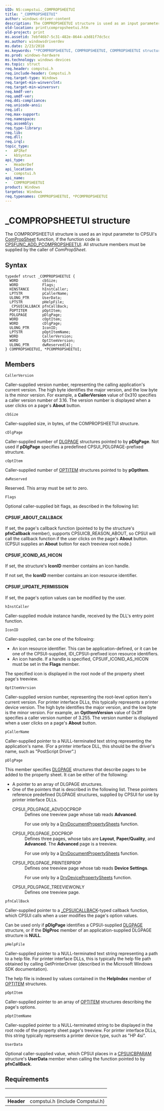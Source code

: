```yaml
---
UID: NS:compstui._COMPROPSHEETUI
title: "_COMPROPSHEETUI"
author: windows-driver-content
description: The COMPROPSHEETUI structure is used as an input parameter to CPSUI's ComPropSheet function, if the function code is CPSFUNC_ADD_PCOMPROPSHEETUI. All structure members must be supplied by the caller of ComPropSheet.
old-location: print\compropsheetui.htm
old-project: print
ms.assetid: 7ebf46b7-5c31-482e-8644-a3d81f7dc5cc
ms.author: windowsdriverdev
ms.date: 2/23/2018
ms.keywords: "*PCOMPROPSHEETUI, COMPROPSHEETUI, COMPROPSHEETUI structure [Print Devices], PCOMPROPSHEETUI, PCOMPROPSHEETUI structure pointer [Print Devices], _COMPROPSHEETUI, compstui/COMPROPSHEETUI, compstui/PCOMPROPSHEETUI, cpsuifnc_9b1aab20-fcd7-41b5-8bc5-959ae606d6b8.xml, print.compropsheetui"
ms.prod: windows-hardware
ms.technology: windows-devices
ms.topic: struct
req.header: compstui.h
req.include-header: Compstui.h
req.target-type: Windows
req.target-min-winverclnt: 
req.target-min-winversvr: 
req.kmdf-ver: 
req.umdf-ver: 
req.ddi-compliance: 
req.unicode-ansi: 
req.idl: 
req.max-support: 
req.namespace: 
req.assembly: 
req.type-library: 
req.lib: 
req.dll: 
req.irql: 
topic_type:
-	APIRef
-	kbSyntax
api_type:
-	HeaderDef
api_location:
-	compstui.h
api_name:
-	COMPROPSHEETUI
product: Windows
targetos: Windows
req.typenames: COMPROPSHEETUI, *PCOMPROPSHEETUI
---
```


# _COMPROPSHEETUI structure
The COMPROPSHEETUI structure is used as an input parameter to CPSUI's <a href="..\compstui\nc-compstui-pfncompropsheet.md">ComPropSheet</a> function, if the function code is <a href="https://msdn.microsoft.com/library/windows/hardware/ff546388">CPSFUNC_ADD_PCOMPROPSHEETUI</a>. All structure members must be supplied by the caller of <i>ComPropSheet</i>.

## Syntax
````
typedef struct _COMPROPSHEETUI {
  WORD           cbSize;
  WORD           Flags;
  HINSTANCE      hInstCaller;
  LPTSTR         pCallerName;
  ULONG_PTR      UserData;
  LPTSTR         pHelpFile;
  _CPSUICALLBACK pfnCallBack;
  POPTITEM       pOptItem;
  PDLGPAGE       pDlgPage;
  WORD           cOptItem;
  WORD           cDlgPage;
  ULONG_PTR      IconID;
  LPTSTR         pOptItemName;
  WORD           CallerVersion;
  WORD           OptItemVersion;
  ULONG_PTR      dwReserved[4];
} COMPROPSHEETUI, *PCOMPROPSHEETUI;
````

## Members


`CallerVersion`

Caller-supplied version number, representing the calling application's current version. The high byte identifies the major version, and the low byte is the minor version. For example, a <b>CallerVersion</b> value of 0x310 specifies a caller version number of 3.16. The version number is displayed when a user clicks on a page's <b>About</b> button.

`cbSize`

Caller-supplied size, in bytes, of the COMPROPSHEETUI structure.

`cDlgPage`

Caller-supplied number of <a href="..\compstui\ns-compstui-_dlgpage.md">DLGPAGE</a> structures pointed to by <b>pDlgPage</b>. Not used if <b>pDlgPage</b> specifies a predefined CPSUI_PDLGPAGE-prefixed structure.

`cOptItem`

Caller-supplied number of <a href="..\compstui\ns-compstui-_optitem.md">OPTITEM</a> structures pointed to by <b>pOptItem</b>.

`dwReserved`

Reserved. This array must be set to zero.

`Flags`

Optional caller-supplied bit flags, as described in the following list:





#### CPSUIF_ABOUT_CALLBACK

If set, the page's callback function (pointed to by the structure's <b>pfnCallback</b> member), supports CPSUICB_REASON_ABOUT, so CPSUI will call the callback function if the user clicks on the page's <b>About</b> button. (CPSUI supplies an <b>About</b> button for each treeview root node.)





#### CPSUIF_ICONID_AS_HICON

If set, the structure's <b>IconID</b> member contains an icon handle.

If not set, the <b>IconID</b> member contains an icon resource identifier.





#### CPSUIF_UPDATE_PERMISSION

If set, the page's option values can be modified by the user.

`hInstCaller`

Caller-supplied module instance handle, received by the DLL's entry point function.

`IconID`

Caller-supplied, can be one of the following:

<ul>
<li>
An icon resource identifier. This can be application-defined, or it can be one of the CPSUI-supplied, IDI_CPSUI-prefixed icon resource identifiers.

</li>
<li>
An icon handle. If a handle is specified, CPSUIF_ICONID_AS_HICON must be set in the <b>Flags</b> member.

</li>
</ul>
The specified icon is displayed in the root node of the property sheet page's treeview.

`OptItemVersion`

Caller-supplied version number, representing the root-level option item's current version. For printer interface DLLs, this typically represents a printer device version. The high byte identifies the major version, and the low byte is the minor version. For example, an <b>OptItemVersion</b> value of 0x3ff specifies a caller version number of 3.255. The version number is displayed when a user clicks on a page's <b>About</b> button.

`pCallerName`

Caller-supplied pointer to a NULL-terminated text string representing the application's name. (For a printer interface DLL, this should be the driver's name, such as "PostScript Driver".)

`pDlgPage`

This member specifies <a href="..\compstui\ns-compstui-_dlgpage.md">DLGPAGE</a> structures that describe pages to be added to the property sheet. It can be either of the following:

<ul>
<li>
A pointer to an array of DLGPAGE structures.

</li>
<li>
One of the pointers that is described in the following list. These pointers reference predefined DLGPAGE structures, supplied by CPSUI for use by printer interface DLLs.

<dl>
<dt><a id="CPSUI_PDLGPAGE_ADVDOCPROP"></a><a id="cpsui_pdlgpage_advdocprop"></a>CPSUI_PDLGPAGE_ADVDOCPROP</dt>
<dd>
Defines one treeview page whose tab reads <b>Advanced</b>.

For use only by a <a href="..\winddiui\nf-winddiui-drvdocumentpropertysheets.md">DrvDocumentPropertySheets</a> function.

</dd>
</dl>


<dl>
<dt><a id="CPSUI_PDLGPAGE_DOCPROP"></a><a id="cpsui_pdlgpage_docprop"></a>CPSUI_PDLGPAGE_DOCPROP</dt>
<dd>
Defines three pages, whose tabs are <b>Layout</b>, <b>Paper/Quality</b>, and <b>Advanced</b>. The <b>Advanced</b> page is a treeview.

For use only by a <a href="..\winddiui\nf-winddiui-drvdocumentpropertysheets.md">DrvDocumentPropertySheets</a> function.

</dd>
</dl>


<dl>
<dt><a id="CPSUI_PDLGPAGE_PRINTERPROP"></a><a id="cpsui_pdlgpage_printerprop"></a>CPSUI_PDLGPAGE_PRINTERPROP</dt>
<dd>
Defines one treeview page whose tab reads <b>Device Settings</b>.

For use only by a <a href="..\winddiui\nf-winddiui-drvdevicepropertysheets.md">DrvDevicePropertySheets</a> function.

</dd>
</dl>


<dl>
<dt><a id="CPSUI_PDLGPAGE_TREEVIEWONLY"></a><a id="cpsui_pdlgpage_treeviewonly"></a>CPSUI_PDLGPAGE_TREEVIEWONLY</dt>
<dd>
Defines one treeview page.

</dd>
</dl>


</li>
</ul>

`pfnCallBack`

Caller-supplied pointer to a <a href="..\compstui\nc-compstui-_cpsuicallback.md">_CPSUICALLBACK</a>-typed callback function, which CPSUI calls when a user modifies the page's option values.

Can be used only if <b>pDlgPage</b> identifies a CPSUI-supplied <a href="..\compstui\ns-compstui-_dlgpage.md">DLGPAGE</a> structure, or if the <b>DlgProc</b> member of an application-supplied DLGPAGE structure is <b>NULL</b>.

`pHelpFile`

Caller-supplied pointer to a NULL-terminated text string representing a path to a help file. For printer interface DLLs, this is typically the help file path obtained by calling GetPrinterDriver (described in the Microsoft Windows SDK documentation).

The help file is indexed by values contained in the <b>HelpIndex</b> member of <a href="..\compstui\ns-compstui-_optitem.md">OPTITEM</a> structures.

`pOptItem`

Caller-supplied pointer to an array of <a href="..\compstui\ns-compstui-_optitem.md">OPTITEM</a> structures describing the page's options.

`pOptItemName`

Caller-supplied pointer to a NULL-terminated string to be displayed in the root node of the property sheet page's treeview. For printer interface DLLs, this string typically represents a printer device type, such as "HP 4si".

`UserData`

Optional caller-supplied value, which CPSUI places in a <a href="..\compstui\ns-compstui-_cpsuicbparam.md">CPSUICBPARAM</a> structure's <b>UserData</b> member when calling the function pointed to by <b>pfnCallBack</b>.


## Requirements
| &nbsp; | &nbsp; |
| ---- |:---- |
| **Header** | compstui.h (include Compstui.h) |